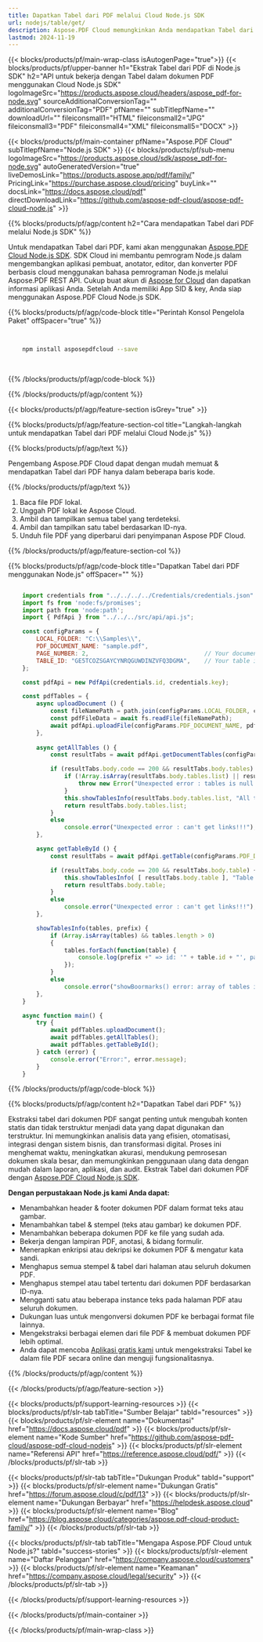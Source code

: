 ```yaml
---
title: Dapatkan Tabel dari PDF melalui Cloud Node.js SDK
url: nodejs/table/get/
description: Aspose.PDF Cloud memungkinkan Anda mendapatkan Tabel dari Dokumen PDF. Periksa kode sumber Node.js untuk mendapatkan Tabel dari file PDF.
lastmod: 2024-11-19
---
```


{{< blocks/products/pf/main-wrap-class isAutogenPage="true">}}
{{< blocks/products/pf/upper-banner h1="Ekstrak Tabel dari PDF di Node.js SDK" h2="API untuk bekerja dengan Tabel dalam dokumen PDF menggunakan Cloud Node.js SDK" logoImageSrc="https://products.aspose.cloud/headers/aspose_pdf-for-node.svg" sourceAdditionalConversionTag="" additionalConversionTag="PDF" pfName="" subTitlepfName="" downloadUrl="" fileiconsmall1="HTML" fileiconsmall2="JPG" fileiconsmall3="PDF" fileiconsmall4="XML" fileiconsmall5="DOCX" >}}

{{< blocks/products/pf/main-container pfName="Aspose.PDF Cloud" subTitlepfName="Node.js SDK" >}}
{{< blocks/products/pf/sub-menu logoImageSrc="https://products.aspose.cloud/sdk/aspose_pdf-for-node.svg"
autoGeneratedVersion="true"
liveDemosLink="https://products.aspose.app/pdf/family/" PricingLink="https://purchase.aspose.cloud/pricing" buyLink="" docsLink="https://docs.aspose.cloud/pdf"  directDownloadLink="https://github.com/aspose-pdf-cloud/aspose-pdf-cloud-node.js" >}}

{{% blocks/products/pf/agp/content h2="Cara mendapatkan Tabel dari PDF melalui Node.js SDK" %}}

Untuk mendapatkan Tabel dari PDF, kami akan menggunakan
[Aspose.PDF Cloud Node.js SDK](https://products.aspose.cloud/pdf/nodejs/). SDK Cloud ini membantu pemrogram Node.js dalam mengembangkan aplikasi pembuat, anotator, editor, dan konverter PDF berbasis cloud menggunakan bahasa pemrograman Node.js melalui Aspose.PDF REST API. Cukup buat akun di [Aspose for Cloud](https://dashboard.aspose.cloud/#/apps) dan dapatkan informasi aplikasi Anda. Setelah Anda memiliki App SID & key, Anda siap menggunakan Aspose.PDF Cloud Node.js SDK.

{{% blocks/products/pf/agp/code-block title="Perintah Konsol Pengelola Paket" offSpacer="true" %}}

```bash

     
    npm install asposepdfcloud --save
     
     

```

{{% /blocks/products/pf/agp/code-block %}}

{{% /blocks/products/pf/agp/content %}}

{{< blocks/products/pf/agp/feature-section isGrey="true" >}}

{{% blocks/products/pf/agp/feature-section-col title="Langkah-langkah untuk mendapatkan Tabel dari PDF melalui Cloud Node.js" %}}

{{% blocks/products/pf/agp/text %}}

Pengembang Aspose.PDF Cloud dapat dengan mudah memuat & mendapatkan Tabel dari PDF hanya dalam beberapa baris kode.

{{% /blocks/products/pf/agp/text %}}

1. Baca file PDF lokal.
1. Unggah PDF lokal ke Aspose Cloud.
1. Ambil dan tampilkan semua tabel yang terdeteksi.
1. Ambil dan tampilkan satu tabel berdasarkan ID-nya.
1. Unduh file PDF yang diperbarui dari penyimpanan Aspose PDF Cloud.

{{% /blocks/products/pf/agp/feature-section-col %}}

{{% blocks/products/pf/agp/code-block title="Dapatkan Tabel dari PDF menggunakan Node.js" offSpacer="" %}}

```js

    import credentials from "../../../../Credentials/credentials.json"  with { type: "json" };
    import fs from 'node:fs/promises';
    import path from 'node:path';
    import { PdfApi } from "../../../src/api/api.js";

    const configParams = {
        LOCAL_FOLDER: "C:\\Samples\\",
        PDF_DOCUMENT_NAME: "sample.pdf",
        PAGE_NUMBER: 2,                                 // Your document page number...
        TABLE_ID: "GE5TCOZSGAYCYNRQGUWDINZVFQ3DGMA",    // Your table id...
    };

    const pdfApi = new PdfApi(credentials.id, credentials.key);

    const pdfTables = {
        async uploadDocument () {
            const fileNamePath = path.join(configParams.LOCAL_FOLDER, configParams.PDF_DOCUMENT_NAME);
            const pdfFileData = await fs.readFile(fileNamePath);
            await pdfApi.uploadFile(configParams.PDF_DOCUMENT_NAME, pdfFileData);
        },
                            
        async getAllTables () {
            const resultTabs = await pdfApi.getDocumentTables(configParams.PDF_DOCUMENT_NAME);

            if (resultTabs.body.code == 200 && resultTabs.body.tables) {
                if (!Array.isArray(resultTabs.body.tables.list) || resultTabs.body.tables.list.length === 0) {
                    throw new Error("Unexpected error : tables is null or empty!!!");
                }
                this.showTablesInfo(resultTabs.body.tables.list, "All tables");
                return resultTabs.body.tables.list;
            }
            else
                console.error("Unexpected error : can't get links!!!");
        },

        async getTableById () {
            const resultTabs = await pdfApi.getTable(configParams.PDF_DOCUMENT_NAME, configParams.TABLE_ID);

            if (resultTabs.body.code == 200 && resultTabs.body.table) {
                this.showTablesInfo( [ resultTabs.body.table ], "Table by Id");
                return resultTabs.body.table;
            }
            else
                console.error("Unexpected error : can't get links!!!");
        },

        showTablesInfo(tables, prefix) {
            if (Array.isArray(tables) && tables.length > 0)
            {
                tables.forEach(function(table) {
                    console.log(prefix +" => id: '" + table.id + "', page: '" + table.pageNum + "', rows: '" + table.rowList.length + "', columns: '" + table.rowList[0].cellList.length + "'");
                });
            }
            else
                console.error("showBoormarks() error: array of tables is empty!")
        },
    }

    async function main() {
        try {
            await pdfTables.uploadDocument();
            await pdfTables.getAllTables();
            await pdfTables.getTableById();
        } catch (error) {
            console.error("Error:", error.message);
        }
    }
```

{{% /blocks/products/pf/agp/code-block %}}

{{% blocks/products/pf/agp/content h2="Dapatkan Tabel dari PDF" %}}

Ekstraksi tabel dari dokumen PDF sangat penting untuk mengubah konten statis dan tidak terstruktur menjadi data yang dapat digunakan dan terstruktur. Ini memungkinkan analisis data yang efisien, otomatisasi, integrasi dengan sistem bisnis, dan transformasi digital. Proses ini menghemat waktu, meningkatkan akurasi, mendukung pemrosesan dokumen skala besar, dan memungkinkan penggunaan ulang data dengan mudah dalam laporan, aplikasi, dan audit.
Ekstrak Tabel dari dokumen PDF dengan [Aspose.PDF Cloud Node.js SDK](https://products.aspose.cloud/pdf/nodejs/).

**Dengan perpustakaan Node.js kami Anda dapat:**

+ Menambahkan header & footer dokumen PDF dalam format teks atau gambar.
+ Menambahkan tabel & stempel (teks atau gambar) ke dokumen PDF.
+ Menambahkan beberapa dokumen PDF ke file yang sudah ada.
+ Bekerja dengan lampiran PDF, anotasi, & bidang formulir.
+ Menerapkan enkripsi atau dekripsi ke dokumen PDF & mengatur kata sandi.
+ Menghapus semua stempel & tabel dari halaman atau seluruh dokumen PDF.
+ Menghapus stempel atau tabel tertentu dari dokumen PDF berdasarkan ID-nya.
+ Mengganti satu atau beberapa instance teks pada halaman PDF atau seluruh dokumen.
+ Dukungan luas untuk mengonversi dokumen PDF ke berbagai format file lainnya.
+ Mengekstraksi berbagai elemen dari file PDF & membuat dokumen PDF lebih optimal.
+ Anda dapat mencoba [Aplikasi gratis kami](https://products.aspose.app/pdf/table-extraction) untuk mengekstraksi Tabel ke dalam file PDF secara online dan menguji fungsionalitasnya.

{{% /blocks/products/pf/agp/content %}}

{{< /blocks/products/pf/agp/feature-section >}}

{{< blocks/products/pf/support-learning-resources >}}
{{< blocks/products/pf/slr-tab tabTitle="Sumber Belajar" tabId="resources" >}}
{{< blocks/products/pf/slr-element name="Dokumentasi" href="https://docs.aspose.cloud/pdf" >}}
{{< blocks/products/pf/slr-element name="Kode Sumber" href="https://github.com/aspose-pdf-cloud/aspose-pdf-cloud-nodejs" >}}
{{< blocks/products/pf/slr-element name="Referensi API" href="https://reference.aspose.cloud/pdf/" >}}
{{< /blocks/products/pf/slr-tab >}}

{{< blocks/products/pf/slr-tab tabTitle="Dukungan Produk" tabId="support" >}}
{{< blocks/products/pf/slr-element name="Dukungan Gratis" href="https://forum.aspose.cloud/c/pdf/13" >}}
{{< blocks/products/pf/slr-element name="Dukungan Berbayar" href="https://helpdesk.aspose.cloud" >}}
{{< blocks/products/pf/slr-element name="Blog" href="https://blog.aspose.cloud/categories/aspose.pdf-cloud-product-family/" >}}
{{< /blocks/products/pf/slr-tab >}}

{{< blocks/products/pf/slr-tab tabTitle="Mengapa Aspose.PDF Cloud untuk Node.js?" tabId="success-stories" >}}
{{< blocks/products/pf/slr-element name="Daftar Pelanggan" href="https://company.aspose.cloud/customers" >}}
{{< blocks/products/pf/slr-element name="Keamanan" href="https://company.aspose.cloud/legal/security" >}}
{{< /blocks/products/pf/slr-tab >}}

{{< /blocks/products/pf/support-learning-resources >}}

<!-- aboutfile Ends -->

{{< /blocks/products/pf/main-container >}}

{{< /blocks/products/pf/main-wrap-class >}}



